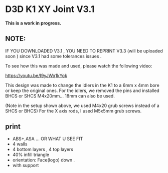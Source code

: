 # D3D K1 XY Joint V3.1

**This is a work in progress.**

## NOTE:
IF YOU DOWNLOADED V3.1 , YOU NEED TO REPRINT V3.3 (will be uploaded soon ) since V3.1 had some tolerances issues .

To see how this was made and used, please watch the following video:

https://youtu.be/I9yJWq1kYok

This design was made to change the idlers in the K1 to a 6mm x 4mm bore or keep the original ones. For the idlers, we removed the pins and installed BHCS or SHCS M4x20mm... 18mm can also be used.

(Note in the setup shown above, we used M4x20 grub screws instead of a SHCS or BHCS) For the X axis rods, I used M5x5mm grub screws.


## print 

- ABS+,ASA ... OR WHAT U SEE FIT 
- 4 walls
- 4 bottom layers , 4 top layers
- 40% infill triangle
- orientation: Face(logo) down .
- with support 
